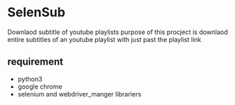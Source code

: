 # SelenSub
Downlaod  subtitle of youtube playlists
purpose of this procject is downlaod entire subtitles of an youtube playlist with just past the playlist link
## requirement
- python3
- google chrome
- selenium and webdriver_manger librariers
